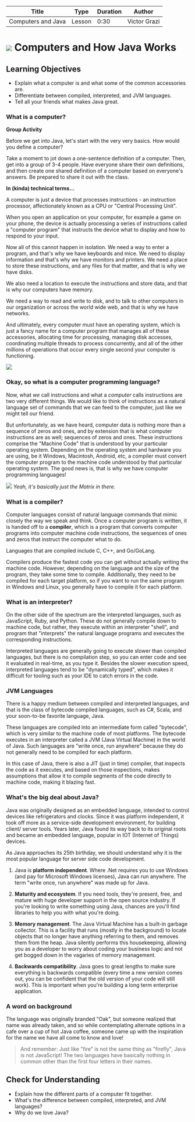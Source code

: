 | Title       | Type   | Duration | Author        |
| ----------- | ------ | -------- |   ----------  |
| Computers and Java | Lesson | 0:30   |  Victor Grazi |

# ![](https://ga-dash.s3.amazonaws.com/production/assets/logo-9f88ae6c9c3871690e33280fcf557f33.png) Computers and How Java Works

## Learning Objectives 
- Explain what a computer is and what some of the common accessories are.
- Differentiate between compiled, interpreted, and JVM languages.
- Tell all your friends what makes Java great.

### What is a computer?

**Group Activity**

Before we get into Java, let's start with the very very basics. How would you define a computer? 

Take a moment to jot down a one-sentence definition of a computer. Then, get into a group of 3-4 people. Have everyone share their own definitions, and then create one shared definition of a computer based on everyone's answers. Be prepared to share it out with the class.

**In (kinda) technical terms...**

A computer is just a device that processes instructions - an instruction processor, affectionately known as a CPU or "Central Processing Unit".

When you open an application on your computer, for example a game on your phone, the device is actually processing a series of instructions called a "computer program" that instructs the device what to display and how to respond to your input.

Now all of this cannot happen in isolation. We need a way to enter a program, and that's why we have keyboards and mice. We need to display information and that's why we have monitors and printers. We need a place to store these instructions, and any files for that matter, and that is why we have disks.

We also need a location to execute the instructions and store data, and that is why our computers have memory.

We need a way to read and write to disk, and to talk to other computers in our organization or across the world wide web, and that is why we have networks.

And ultimately, every computer must have an operating system, which is just a fancy name for a computer program that manages all of these accessories, allocating time for processing, managing disk accesses, coordinating multiple threads to process concurrently, and all of the other millions of operations that occur every single second your computer is functioning.

<img src="https://cdn-images-1.medium.com/max/1600/1*rk1o0WQWtR1tEGcsEMIpEQ.png"/>

### Okay, so what is a computer programming language?

Now, what *we* call instructions and what a *computer* calls instructions are two very different things. We would like to think of instructions as a natural language set of commands that we can feed to the computer, just like we might tell our friend. 

But unfortunately, as we have heard, computer data is nothing more than a sequence of zeros and ones, and by extension that is what computer instructions are as well; sequences of zeros and ones. These instructions comprise the "Machine Code" that is understood by your particular operating system. Depending on the operating system and hardware you are using, be it Windows, Macintosh, Android, etc, a compiler must convert the computer program to the machine code understood by that particular operating system. The good news is, that is why we have computer programming languages!

![](https://git.generalassemb.ly/GA-Cognizant/foundational-java/blob/master/java-basics/computers-and-java-lesson/0s-and-1s.jpeg)
*Yeah, it's basically just the Matrix in there.*

### What is a compiler?

Computer languages consist of natural language commands that mimic closely the way we speak and think. Once a computer program is written, it is handed off to a **compiler**, which is a program that converts computer programs into computer machine code instructions, the sequences of ones and zeros that instruct the computer what to do. 

Languages that are compiled include C, C++, and Go/GoLang.

Compilers produce the fastest code you can get without actually writing the machine code. However, depending on the language and the size of the program, they take some time to compile. Additionally, they need to be compiled for each target platform, so if you want to run the same program in Windows and Linux, you generally have to compile it for each platform.   

### What is an interpreter?

On the other side of the spectrum are the interpreted languages, such as JavaScript, Ruby, and Python. These do not generally compile down to machine code, but rather, they execute within an interpreter "shell", and program that "interprets" the natural language programs and executes the corresponding instructions.

Interpreted languages are generally going to execute slower than compiled languages, but there is no compilation step, so you can enter code and see it evaluated in real-time, as you type it. Besides the slower execution speed, interpreted languages tend to be "dynamically typed", which makes it difficult for tooling such as your IDE to catch errors in the code. 

### JVM Languages

There is a happy medium between compiled and interpreted languages, and that is the class of bytecode compiled languages, such as C#, Scala, and your soon-to-be favorite language, Java. 

These languages are compiled into an intermediate form called "bytecode", which is very similar to the machine code of most platforms. The bytecode executes in an interpreter called a JVM (Java Virtual Machine) in the world of Java. Such languages are "write once, run anywhere" because they do not generally need to be compiled for each platform.

In this case of Java, there is also a JIT (just in time) compiler, that inspects the code as it executes, and based on those inspections, makes assumptions that allow it to compile segments of the code directly to machine code, making it blazing fast.

### What's the big deal about Java?

Java was originally designed as an embedded language, intended to control devices like refrigerators and clocks. Since it was platform independent, it took off more as a service-side development environment, for building client/ server tools. Years later, Java found its way back to its original roots and became an embedded language, popular in IOT (Internet of Things) devices. 

As Java approaches its 25th birthday, we should understand why it is the most popular language for server side code development.

1. Java is **platform independent**. Where .Net requires you to use Windows (and pay for Microsoft Windows licenses), Java can run anywhere. The term "write once, run anywhere" was made up for Java.

2. **Maturity and ecosystem**. If you need tools, they're present, free, and mature with huge developer support in the open source industry. If you're looking to write something using Java, chances are you'll find libraries to help you with what you're doing.

3. **Memory management**. The Java Virtual Machine has a built-in garbage collector. This is a facility that runs (mostly in the background) to locate objects that no longer have anything referring to them, and removes them from the heap. Java silently performs this housekeeping, allowing you as a developer to worry about coding your business logic and not get bogged down in the vagaries of memory management. 

4. **Backwards compatibility**. Java goes to great lengths to make sure everything is backwards compatible (every time a new version comes out, you can be confident that the old version of your code will still work). This is important when you're building a long term enterprise application.

### A word on background

The language was originally branded "Oak", but someone realized that name was already taken, and so while contemplating alternate options in a cafe over a cup of hot Java coffee, someone came up with the inspiration for the name we have all come to know and love!

> And remember: Just like "fire" is not the same thing as "firefly", Java is not JavaScript! The two languages have basically nothing in common other than the first four letters in their names.

## Check for Understanding

- Explain how the different parts of a computer fit together.
- What's the difference between compiled, interpreted, and JVM languages?
- Why do we love Java? 


